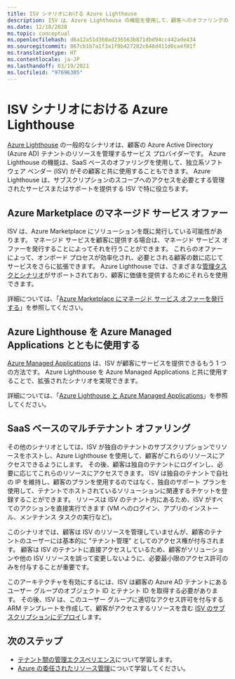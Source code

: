 ```yaml
---
title: ISV シナリオにおける Azure Lighthouse
description: ISV は、Azure Lighthouse の機能を使用して、顧客へのオファリングの柔軟性を高めることができます。
ms.date: 12/18/2020
ms.topic: conceptual
ms.openlocfilehash: d6a12a51d360ad236563b871dbd94cc442ade434
ms.sourcegitcommit: 867cb1b7a1f3a1f0b427282c648d411d0ca4f81f
ms.translationtype: HT
ms.contentlocale: ja-JP
ms.lasthandoff: 03/19/2021
ms.locfileid: "97696305"
---
```

# <a name="azure-lighthouse-in-isv-scenarios"></a>ISV シナリオにおける Azure Lighthouse

[Azure Lighthouse](../overview.md) の一般的なシナリオは、顧客の Azure Active Directory (Azure AD) テナントのリソースを管理するサービス プロバイダーです。 Azure Lighthouse の機能は、SaaS ベースのオファリングを使用して、独立系ソフトウェア ベンダー (ISV) がその顧客と共に使用することもできます。 Azure Lighthouse は、サブスクリプションのスコープへのアクセスを必要とする管理されたサービスまたはサポートを提供する ISV で特に役立ちます。

## <a name="managed-service-offers-in-azure-marketplace"></a>Azure Marketplace のマネージド サービス オファー

ISV は、Azure Marketplace にソリューションを既に発行している可能性があります。 マネージド サービスを顧客に提供する場合は、マネージド サービス オファーを発行することによってそれを行うことができます。 これらのオファーによって、オンボード プロセスが効率化され、必要とされる顧客の数に応じてサービスをさらに拡張できます。 Azure Lighthouse では、さまざまな[管理タスクとシナリオ](cross-tenant-management-experience.md#enhanced-services-and-scenarios)がサポートされており、顧客に価値を提供するためにそれらを使用できます。

詳細については、「[Azure Marketplace にマネージド サービス オファーを発行する](../how-to/publish-managed-services-offers.md)」を参照してください。

## <a name="using-azure-lighthouse-with-azure-managed-applications"></a>Azure Lighthouse を Azure Managed Applications とともに使用する

[Azure Managed Applications](../../azure-resource-manager/managed-applications/overview.md) は、ISV が顧客にサービスを提供できるもう 1 つの方法です。 Azure Lighthouse を Azure Managed Applications と共に使用することで、拡張されたシナリオを実現できます。

詳細については、「[Azure Lighthouse と Azure Managed Applications](managed-applications.md)」を参照してください。

## <a name="saas-based-multi-tenant-offerings"></a>SaaS ベースのマルチテナント オファリング

その他のシナリオとしては、ISV が独自のテナントのサブスクリプションでリソースをホストし、Azure Lighthouse を使用して、顧客がこれらのリソースにアクセスできるようにします。 その後、顧客は独自のテナントにログインし、必要に応じてこれらのリソースにアクセスできます。 ISV は独自のテナントで自社の IP を維持し、顧客のプランを使用するのではなく、独自のサポート プランを使用して、テナントでホストされているソリューションに関連するチケットを登録することができます。 リソースは ISV のテナント内にあるため、ISV がすべてのアクションを直接実行できます (VM へのログイン、アプリのインストール、メンテナンス タスクの実行など)。

このシナリオでは、顧客は ISV のリソースを管理していませんが、顧客のテナントのユーザーには基本的に "テナント管理" としてのアクセス権が付与されます。 顧客は ISV のテナントに直接アクセスしているため、顧客がソリューションや他の ISV リソースを誤って変更しないように、必要最小限のアクセス許可のみを付与することが重要です。

このアーキテクチャを有効にするには、ISV は顧客の Azure AD テナントにあるユーザー グループのオブジェクト ID とテナント ID を取得する必要があります。 その後、ISV は、このユーザー グループに適切なアクセス許可を付与する ARM テンプレートを作成して、顧客がアクセスするリソースを含む [ISV のサブスクリプションにデプロイ](../how-to/onboard-customer.md)します。

## <a name="next-steps"></a>次のステップ

- [テナント間の管理エクスペリエンス](cross-tenant-management-experience.md)について学習します。
- [Azure の委任されたリソース管理](azure-delegated-resource-management.md)について学習してください。